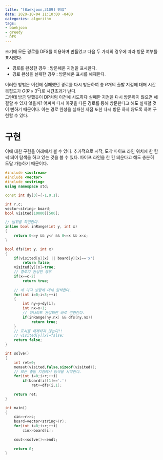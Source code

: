 ```yaml
---
title: "[Baekjoon,3109] 빵집"
date: 2020-10-04 11:10:00 -0400
categories: algorithm 
tags:
- baekjoon 
- greedy 
- DFS 
---
```


초기에 모든 경로를 DFS를 이용하며 만들었고 다음 두 가지의 경우에 따라 방문 여부를 표시했다. 

- 경로를 완성한 경우 : 방문해온 지점을 표시한다. 
- 경로 완성을 실패한 경우 : 방문해온 표시를 해제한다. 

이러한 방법은 이전에 실패했던 경로를 다시 방문하여 총 $R$개의 출발 지점에 대해 시간복잡도가 $O(R\times 3^C)$로 시간초과가 난다.  
그런데 방금 말했듯이 DP처럼 이전에 시도하다 실패한 지점을 다시 방문하지 않으면 해결할 수 있지 않을까? 
어짜피 다시 이곳을 다른 경로를 통해 방문한다고 해도 실패할 것이 뻔하기 때문이다. 
이는 경로 완성을 실패한 지점 또한 다시 방문 하지 않도록 하여 구현할 수 있다. 

# 구현 
이에 대한 구현을 아래에서 볼 수 있다. 추가적으로 시작, 도착 파이프 라인 위치에 한 칸씩 띄어 탐색을 하고 있는 것을 볼 수 있다. 
파이프 라인을 한 칸 띄운다고 해도 충분히 도달 가능하기 때문이다. 
```cpp
#include <iostream>
#include <vector>
#include <cstring>
using namespace std;

const int dy[3]={-1,0,1};

int r,c;
vector<string> board;
bool visited[10000][500];

// 범위를 확인한다. 
inline bool inRange(int y, int x)
{
    return 0<=y && y<r && 0<=x && x<c;
}

bool dfs(int y, int x)
{
    if(visited[y][x] || board[y][x]=='x')
        return false;
    visited[y][x]=true;
    // 경로가 완성된 경우 
    if(x==c-2)
        return true;
    
    // 세 가지 방향에 대해 탐색한다. 
    for(int i=0;i<3;++i)
    {
        int ny=y+dy[i];
        int nx=x+1;
        // 하나라도 완성되면 바로 반환한다. 
        if(inRange(ny,nx) && dfs(ny,nx))
            return true;
    }
    // 표시를 해제하지 않는다!!
    // visited[y][x]=false;
    return false;
}

int solve()
{
    int ret=0;
    memset(visited,false,sizeof(visited));
    // 모든 출발 지점에서 탐색을 시작한다. 
    for(int i=0;i<r;++i)
        if(board[i][1]=='.')
            ret+=dfs(i,1);
    
    return ret;
}

int main()
{
    cin>>r>>c;
    board=vector<string>(r);
    for(int i=0;i<r;++i)
        cin>>board[i];
    
    cout<<solve()<<endl;
    
    return 0;
}

```
